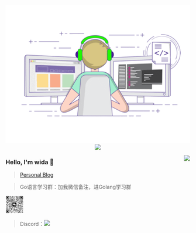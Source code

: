 <p align="center">
  <img align="center" src="https://github.com/widaT/widaT/raw/master/developer.gif"/>
<img align="center" src="https://github-profile-trophy.vercel.app/?username=widaT&title=MultipleLang,Star,Follower,Commit,Issue" style="max-width:100%;">
</p>

<img align="right" src="https://github-readme-stats.vercel.app/api?username=widaT&show_icons=true&icon_color=805AD5&text_color=718096&bg_color=ffffff&hide_title=true" />



### Hello, I'm wida 👋

> [Personal Blog](https://widat.github.io) 

> Go语言学习群：加我微信备注，进Golang学习群
  <img src="https://raw.githubusercontent.com/widaT/learning-go/master/wechat.png" style="height:50px;width:50px" />
  
> Discord：[![](https://badgen.net/discord/members/F9Nm9zwH)](https://discord.gg/F9Nm9zwH)
